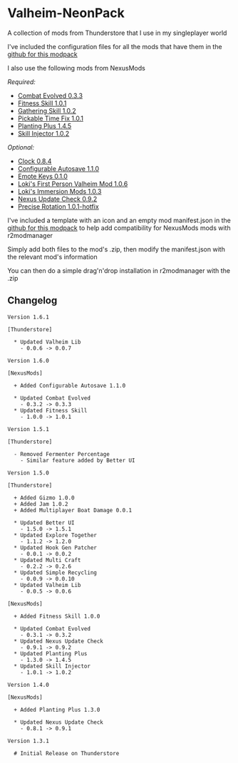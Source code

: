# Valheim-NeonPack

A collection of mods from Thunderstore that I use in my singleplayer world

I've included the configuration files for all the mods that have them in the [github for this modpack][github]

I also use the following mods from NexusMods

_Required:_

- [Combat Evolved 0.3.3][combat-evolved]
- [Fitness Skill 1.0.1][fitness-skill]
- [Gathering Skill 1.0.2][gathering-skill]
- [Pickable Time Fix 1.0.1][pickable-time-fix]
- [Planting Plus 1.4.5][planting-plus]
- [Skill Injector 1.0.2][skill-injector]

_Optional:_

- [Clock 0.8.4][clock]
- [Configurable Autosave 1.1.0][configurable-autosave]
- [Emote Keys 0.1.0][emote-keys]
- [Loki's First Person Valheim Mod 1.0.6][lokis-first-person]
- [Loki's Immersion Mods 1.0.3][lokis-immersion]
- [Nexus Update Check 0.9.2][nexus-update-check]
- [Precise Rotation 1.0.1-hotfix][precise-rotation]

I've included a template with an icon and an empty mod manifest.json in the [github for this modpack][github] to help add compatibility for NexusMods mods with r2modmanager

Simply add both files to the mod's .zip, then modify the manifest.json with the relevant mod's information

You can then do a simple drag'n'drop installation in r2modmanager with the .zip

## Changelog

```text
Version 1.6.1

[Thunderstore]

  * Updated Valheim Lib
    - 0.0.6 -> 0.0.7
```

```text
Version 1.6.0

[NexusMods]

  + Added Configurable Autosave 1.1.0

  * Updated Combat Evolved
    - 0.3.2 -> 0.3.3
  * Updated Fitness Skill
    - 1.0.0 -> 1.0.1
```

```text
Version 1.5.1

[Thunderstore]

  - Removed Fermenter Percentage
    - Similar feature added by Better UI
```

```text
Version 1.5.0

[Thunderstore]

  + Added Gizmo 1.0.0
  + Added Jam 1.0.2
  + Added Multiplayer Boat Damage 0.0.1

  * Updated Better UI
    - 1.5.0 -> 1.5.1
  * Updated Explore Together
    - 1.1.2 -> 1.2.0
  * Updated Hook Gen Patcher
    - 0.0.1 -> 0.0.2
  * Updated Multi Craft
    - 0.2.2 -> 0.2.6
  * Updated Simple Recycling
    - 0.0.9 -> 0.0.10
  * Updated Valheim Lib
    - 0.0.5 -> 0.0.6

[NexusMods]

  + Added Fitness Skill 1.0.0

  * Updated Combat Evolved
    - 0.3.1 -> 0.3.2
  * Updated Nexus Update Check
    - 0.9.1 -> 0.9.2
  * Updated Planting Plus
    - 1.3.0 -> 1.4.5
  * Updated Skill Injector
    - 1.0.1 -> 1.0.2
```

```text
Version 1.4.0

[NexusMods]

  + Added Planting Plus 1.3.0

  * Updated Nexus Update Check
    - 0.8.1 -> 0.9.1
```

```text
Version 1.3.1

  # Initial Release on Thunderstore
```

[github]: https://github.com/NeonCarbide/Valheim-NeonPack

<!-- Mod Links -->

[clock]: https://www.nexusmods.com/valheim/mods/85
[combat-evolved]: https://www.nexusmods.com/valheim/mods/301
[configurable-autosave]: https://www.nexusmods.com/valheim/mods/199
[emote-keys]: https://www.nexusmods.com/valheim/mods/318
[fitness-skill]: https://www.nexusmods.com/valheim/mods/388
[gathering-skill]: https://www.nexusmods.com/valheim/mods/342
[lokis-first-person]: https://www.nexusmods.com/valheim/mods/100
[lokis-immersion]: https://www.nexusmods.com/valheim/mods/139
[nexus-update-check]: https://www.nexusmods.com/valheim/mods/102
[pickable-time-fix]: https://www.nexusmods.com/valheim/mods/335
[planting-plus]: https://www.nexusmods.com/valheim/mods/274
[precise-rotation]: https://www.nexusmods.com/valheim/mods/202
[skill-injector]: https://www.nexusmods.com/valheim/mods/341
